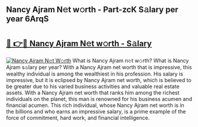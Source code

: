 ## Nancy Ajram N𝚎t w𝚘rth - Part-zcK S𝚊lary per year 6ArqS

# <h2><a href="http://gc3r4b.nevu.top/?p=Nancy+Ajram">🔗 👉🔴 Nancy Ajram N𝚎t w𝚘rth - S𝚊lary</a></h2>

[![Nancy Ajram N𝚎t W𝚘rth](https://i.imgur.com/Oavwk0R.jpeg)](http://gc3r4b.nevu.top/?p=Nancy+Ajram)
What is Nancy Ajram n𝚎t w𝚘rth? What is Nancy Ajram s𝚊lary per year?
With a Nancy Ajram net worth that is impressive, this wealthy individual is among the wealthiest in his profession. His salary is impressive, but it is eclipsed by Nancy Ajram net worth, which is believed to be greater due to his varied business activities and valuable real estate assets. With a Nancy Ajram net worth that ranks him among the richest individuals on the planet, this man is renowned for his business acumen and financial acumen. This rich individual, whose Nancy Ajram net worth is in the billions and who earns an impressive salary, is a prime example of the force of commitment, hard work, and financial intelligence.
